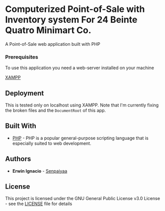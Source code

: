 # Computerized Point-of-Sale with Inventory system For 24 Beinte Quatro Minimart Co.

A Point-of-Sale web application built with PHP

### Prerequisites

To use this application you need a web-server installed on your machine 

[XAMPP](https://www.apachefriends.org/index.html)

## Deployment

This is tested only on localhost using XAMPP. Note that I'm currently fixing the broken files and the ```DocumentRoot``` of this app.

## Built With

* [PHP](http://php.net/) - PHP is a popular general-purpose scripting language that is especially suited to web development.

## Authors

* **Erwin Ignacio** - [Senpaiyaa](https://github.com/Senpaiyaa)

## License

This project is licensed under the GNU General Public License v3.0 License - see the [LICENSE](LICENSE) file for details
